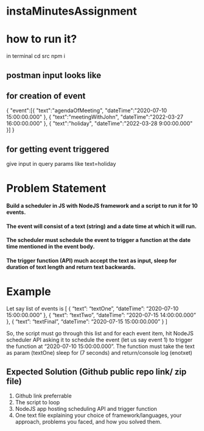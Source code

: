 # instaMinutesAssignment
# how to run it?
in terminal
cd src
npm i 
## postman input looks like
## for creation of event
{
    "event":[{
    "text":"agendaOfMeeting",
    "dateTime":"2020-07-10 15:00:00.000"
    },
    {
    "text":"meetingWithJohn",
    "dateTime":"2022-03-27 16:00:00.000"
    },
    {
    "text":"holiday",
    "dateTime":"2022-03-28 9:00:00.000"
    }]
   }
## for getting event triggered
give input in query params like
text=holiday
# Problem Statement
#### Build a scheduler in JS with NodeJS framework and a script to run it for 10 events.
#### The event will consist of a text (string) and a date time at which it will run.
#### The scheduler must schedule the event to trigger a function at the date time mentioned in the event body.
#### The trigger function (API) much accept the text as input, sleep for duration of text length and return text backwards.
# Example
Let say list of events is 
[
	{
		“text”: “textOne”,
		“dateTime”: “2020-07-10 15:00:00.000”
},
{
		“text”: “textTwo”,
		“dateTime”: “2020-07-15 14:00:00.000”
},
{
		“text”: “textFinal”,
		“dateTime”: “2020-07-15 15:00:00.000”
}
]

So, the script must go through this list and for each event item, hit NodeJS scheduler API asking it to schedule the event (let us say event 1) to trigger the function at “2020-07-10 15:00:00.000”. The function must take the text as param (textOne) sleep for (7 seconds) and return/console log (enotxet)
## Expected Solution (Github public repo link/ zip file)
1.	Github link preferrable
2.	The script to loop
3.	NodeJS app hosting scheduling API and trigger function
4.	One text file explaining your choice of framework/languages, your approach, problems you faced, and how you solved them.
